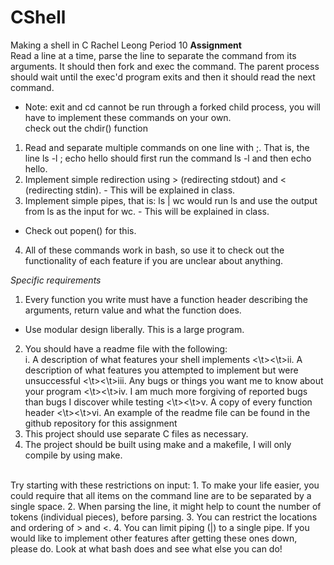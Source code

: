 # CShell
Making a shell in C
Rachel Leong Period 10
**Assignment** </br>
Read a line at a time, parse the line to separate the command from its arguments. It should then fork and exec the command. The parent process should wait until the exec'd program exits and then it should read the next command. </br>
* Note: exit and cd cannot be run through a forked child process, you will have to implement these commands on your own. <br>
check out the chdir() function
1. Read and separate multiple commands on one line with ;. That is, the line ls -l ; echo hello should first run the command ls -l and then echo hello.  
2. Implement simple redirection using > (redirecting stdout) and < (redirecting stdin). - This will be explained in class.
3. Implement simple pipes, that is: ls | wc would run ls and use the output from ls as the input for wc. - This will be explained in class.
* Check out popen() for this.
4. All of these commands work in bash, so use it to check out the functionality of each feature if you are unclear about anything.

*Specific requirements*
1. Every function you write must have a function header describing the arguments, return value and what the function does.
* Use modular design liberally. This is a large program.
2. You should have a readme file with the following:
<br> i. A description of what features your shell implements
<\t><\t>ii. A description of what features you attempted to implement but were unsuccessful
<\t><\t>iii. Any bugs or things you want me to know about your program
<\t><\t>iv. I am much more forgiving of reported bugs than bugs I discover while testing
<\t><\t>v. A copy of every function header
<\t><\t>vi. An example of the readme file can be found in the github repository for this assignment
3. This project should use separate C files as necessary.
4. The project should be built using make and a makefile, I will only compile by using make.
</br>
Try starting with these restrictions on input:
1. To make your life easier, you could require that all items on the command line are to be separated by a single space.
2. When parsing the line, it might help to count the number of tokens (individual pieces), before parsing.
3. You can restrict the locations and ordering of > and <.
4. You can limit piping (|) to a single pipe.
If you would like to implement other features after getting these ones down, please do. Look at what bash does and see what else you can do!
